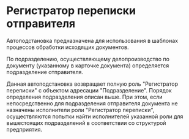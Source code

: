# Регистратор переписки отправителя

Автоподстановка предназначена для использования в шаблонах процессов
обработки исходящих документов.

По подразделению, осуществляющему делопроизводство по документу
(указанному в карточке документа) определяется подразделение отправителя.

Данная автоподстановка возвращает полную роль "Регистратор переписки"
с объектом адресации "Подразделение". Порядок определения подразделения
описан выше. При этом, если непосредственно для подразделения отправителя
документа не назначены исполнители роли "Регистратор переписки",
осуществляются попытки найти исполнителей указанной роли для вышестоящих
подразделений в соответствии со структурой предприятия.
